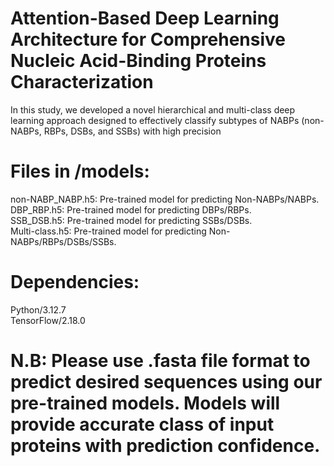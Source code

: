 # Attention-Based Deep Learning Architecture for Comprehensive Nucleic Acid-Binding Proteins Characterization

In this study, we developed a novel hierarchical and multi-class deep learning approach designed to effectively classify subtypes of NABPs (non-NABPs, RBPs, DSBs, and SSBs) with high precision

# Files in /models:

non-NABP_NABP.h5: Pre-trained model for predicting Non-NABPs/NABPs.<br>
DBP_RBP.h5: Pre-trained model for predicting DBPs/RBPs.<br>
SSB_DSB.h5: Pre-trained model for predicting SSBs/DSBs.<br>
Multi-class.h5: Pre-trained model for predicting Non-NABPs/RBPs/DSBs/SSBs.<br>

# Dependencies:
Python/3.12.7<br>
TensorFlow/2.18.0<br>

# N.B: Please use .fasta file format to predict desired sequences using our pre-trained models. Models will provide accurate class of input proteins with prediction confidence.

